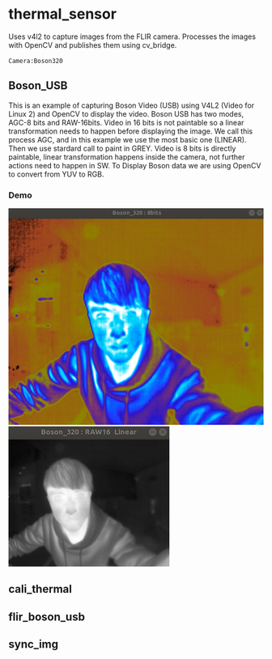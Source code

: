 # thermal_sensor
Uses v4l2 to capture images from the FLIR camera. Processes the images with OpenCV and publishes them using cv_bridge.
```
Camera:Boson320
```
## Boson_USB
This is an example of capturing Boson Video (USB) using V4L2 (Video for Linux 2)
and OpenCV to display the video. Boson USB has two modes, AGC-8 bits and
RAW-16bits.
Video in 16 bits is not paintable so a linear transformation needs to happen
before displaying the image. We call this process AGC, and in this example we
use the most basic one (LINEAR). Then we use stardard call to paint in GREY.
Video is 8 bits is directly paintable, linear transformation happens inside the
 camera, not further actions need to happen in SW.
To Display Boson data we are using OpenCV to convert from YUV to RGB.

### Demo
![BosonUSB_y](figures/BosonUSB_y.png)
![BosonUSB_r](figures/BosonUSB_r.png)

## cali_thermal

## flir_boson_usb

## sync_img

